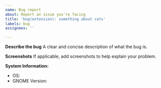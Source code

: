 ```yaml
---
name: Bug report
about: Report an issue you're facing
title: 'bug(extension): something about cats'
labels: bug
assignees: ''

---
```


**Describe the bug**
A clear and concise description of what the bug is.

**Screenshots**
If applicable, add screenshots to help explain your problem.

**System Information:**
- OS:
- GNOME Version:
